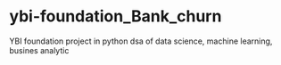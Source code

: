 # ybi-foundation_Bank_churn
YBI foundation project in python dsa of data science, machine learning, busines analytic
